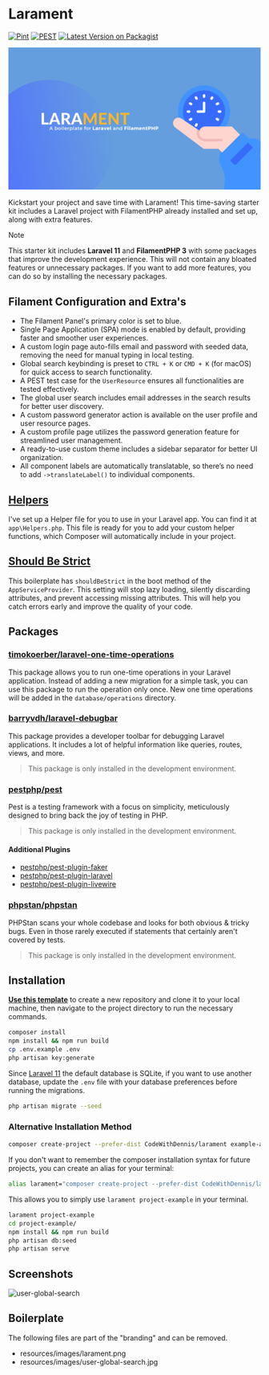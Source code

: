 # Larament

[![Pint](https://github.com/codewithdennis/larament/actions/workflows/pint.yml/badge.svg)](https://packagist.org/packages/codewithdennis/larament)
[![PEST](https://github.com/codewithdennis/larament/actions/workflows/pest.yml/badge.svg)](https://packagist.org/packages/codewithdennis/larament)
[![Latest Version on Packagist](https://img.shields.io/packagist/v/codewithdennis/larament.svg?style=flat-square)](https://packagist.org/packages/codewithdennis/larament)

![larament.png](https://raw.githubusercontent.com/CodeWithDennis/larament/main/resources/images/larament.png)


Kickstart your project and save time with Larament! This time-saving starter kit includes a Laravel project with FilamentPHP already installed and set up, along with extra features.

> [!NOTE]
> This starter kit includes **Laravel 11** and **FilamentPHP 3** with some packages that improve the development experience. This will not contain any bloated features or unnecessary packages. If you want to add more features, you can do so by installing the necessary packages. 


## Filament Configuration and Extra's

- The Filament Panel's primary color is set to blue.
- Single Page Application (SPA) mode is enabled by default, providing faster and smoother user experiences.
- A custom login page auto-fills email and password with seeded data, removing the need for manual typing in local testing.
- Global search keybinding is preset to `CTRL + K` or `CMD + K` (for macOS) for quick access to search functionality.
- A PEST test case for the `UserResource` ensures all functionalities are tested effectively.
- The global user search includes email addresses in the search results for better user discovery.
- A custom password generator action is available on the user profile and user resource pages.
- A custom profile page utilizes the password generation feature for streamlined user management.
- A ready-to-use custom theme includes a sidebar separator for better UI organization.
- All component labels are automatically translatable, so there’s no need to add `->translateLabel()` to individual components.

## [Helpers](https://laravel-news.com/creating-helpers)
I've set up a Helper file for you to use in your Laravel app. You can find it at `app\Helpers.php`. This file is ready for you to add your custom helper functions, which Composer will automatically include in your project.

## [Should Be Strict](https://laravel-news.com/shouldbestrict)
This boilerplate has `shouldBeStrict` in the boot method of the `AppServiceProvider`. This setting will stop lazy loading, silently discarding attributes, and prevent accessing missing attributes. This will help you catch errors early and improve the quality of your code.

## Packages

### [timokoerber/laravel-one-time-operations](https://github.com/TimoKoerber/laravel-one-time-operations)
This package allows you to run one-time operations in your Laravel application. Instead of adding a new migration for a simple task, you can use this package to run the operation only once. New one time operations will be added in the `database/operations` directory.


### [barryvdh/laravel-debugbar](https://github.com/barryvdh/laravel-debugbar)
This package provides a developer toolbar for debugging Laravel applications. It includes a lot of helpful information like queries, routes, views, and more.

> This package is only installed in the development environment.

### [pestphp/pest](https://pestphp.com/docs/installation)
Pest is a testing framework with a focus on simplicity, meticulously designed to bring back the joy of testing in PHP.

> This package is only installed in the development environment.

#### Additional Plugins
- [pestphp/pest-plugin-faker](https://pestphp.com/docs/plugins#faker) 
- [pestphp/pest-plugin-laravel](https://pestphp.com/docs/plugins#laravel)
- [pestphp/pest-plugin-livewire](https://pestphp.com/docs/plugins#livewire)

### [phpstan/phpstan](https://phpstan.org/user-guide/getting-started)
PHPStan scans your whole codebase and looks for both obvious & tricky bugs. Even in those rarely executed if statements that certainly aren't covered by tests.

> This package is only installed in the development environment.

## Installation

**[Use this template](https://github.com/new?template_name=larament&template_owner=CodeWithDennis)** to create a new repository and clone it to your local machine, then navigate to the project directory to run the necessary commands.

```bash
composer install
npm install && npm run build
cp .env.example .env
php artisan key:generate
```

Since [Laravel 11](https://laravel.com/docs/11.x/releases#application-defaults) the default database is SQLite, if you want to use another database, update the `.env` file with your database preferences before running the migrations.

```bash
php artisan migrate --seed
```

### Alternative Installation Method


```bash
composer create-project --prefer-dist CodeWithDennis/larament example-app
```

If you don't want to remember the composer installation syntax for future projects, you can create an alias for your terminal:

```bash
alias larament="composer create-project --prefer-dist CodeWithDennis/larament"
```

This allows you to simply use `larament project-example` in your terminal.

```bash
larament project-example
cd project-example/
npm install && npm run build
php artisan db:seed
php artisan serve
```


## Screenshots
![user-global-search](https://raw.githubusercontent.com/CodeWithDennis/larament/main/resources/images/user-global-search.jpg)

## Boilerplate
The following files are part of the "branding" and can be removed.
- resources/images/larament.png
- resources/images/user-global-search.jpg
